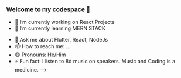 ### Welcome to my codespace 👋


- 🔭 I’m currently working on React Projects
- 🌱 I’m currently learning MERN STACK
<!-- - 👯 I’m looking to collaborate on ...
- 🤔 I’m looking for help with ... -->
- 💬 Ask me about Flutter, React, NodeJs
- 📫 How to reach me: ...
- 😄 Pronouns: He/Him
- ⚡ Fun fact: I listen to 8d music on speakers. Music and Coding is a medicine.
-->
